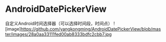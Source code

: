 # AndroidDatePickerView

自定义Android时间选择器（可以选择时间段，时间点）
![image]https://github.com/yangkongming/AndroidDatePickerView/blob/master/images/28a0aa33111fed00ab8333bdfc2cbb7.jpg

